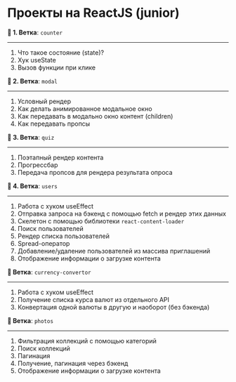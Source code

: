 # Проекты на ReactJS (junior)

**👀 1. Ветка**: `counter` 
___
1. Что такое состояние (state)? 
2. Хук useState
3. Вызов функции при клике


**👀 2. Ветка**: `modal`
___
1. Условный рендер
2. Как делать анимированное модальное окно
3. Как передавать в модально окно контент (children)
4. Как передавать пропсы

**👀 3. Ветка**: `quiz`
___
1. Поэтапный рендер контента
2. Прогрессбар
3. Передача пропсов для рендера результата опроса


**👀 4. Ветка**: `users`
___
1. Работа с хуком useEffect
2. Отправка запроса на бэкенд с помощью fetch и рендер этих данных
3. Скелетон с помощью библиотеки `react-content-loader`
4. Поиск пользователей
5. Рендер списка пользователей
6. Spread-оператор
7. Добавление/удаление пользователей из массива приглашений
8. Отображение информации о загрузке контента


**👀  Ветка**: `currency-convertor`
___
1. Работа с хуком useEffect
2. Получение списка курса валют из отдельного API 
3. Конвертация одной валюты в другую и наоборот (без бэкенда)


**👀 Ветка**: `photos`
___
1. Фильтрация коллекций с помощью категорий
2. Поиск коллекций
3. Пагинация
4. Получение, пагинация через бэкенд
5. Отображение информации о загрузке контента
